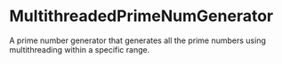 # MultithreadedPrimeNumGenerator

A prime number generator that generates all the prime numbers using multithreading within a specific range.
